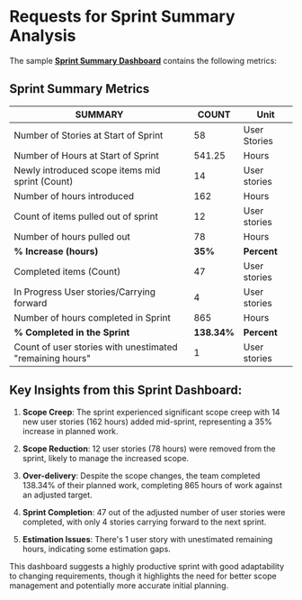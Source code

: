 # Requests for Sprint Summary Analysis

The sample **[Sprint Summary Dashboard](./requests.png)** contains the following metrics:

## Sprint Summary Metrics

| **SUMMARY** | **COUNT** | **Unit** |
|-------------|-----------|----------|
| Number of Stories at Start of Sprint | 58 | User Stories |
| Number of Hours at Start of Sprint | 541.25 | Hours |
| Newly introduced scope items mid sprint (Count) | 14 | User stories |
| Number of hours introduced | 162 | Hours |
| Count of items pulled out of sprint | 12 | User stories |
| Number of hours pulled out | 78 | Hours |
| **% Increase (hours)** | **35%** | **Percent** |
| Completed items (Count) | 47 | User stories |
| In Progress User stories/Carrying forward | 4 | User stories |
| Number of hours completed in Sprint | 865 | Hours |
| **% Completed in the Sprint** | **138.34%** | **Percent** |
| Count of user stories with unestimated "remaining hours" | 1 | User stories |

## Key Insights from this Sprint Dashboard:

1. **Scope Creep**: The sprint experienced significant scope creep with 14 new user stories (162 hours) added mid-sprint, representing a 35% increase in planned work.

2. **Scope Reduction**: 12 user stories (78 hours) were removed from the sprint, likely to manage the increased scope.

3. **Over-delivery**: Despite the scope changes, the team completed 138.34% of their planned work, completing 865 hours of work against an adjusted target.

4. **Sprint Completion**: 47 out of the adjusted number of user stories were completed, with only 4 stories carrying forward to the next sprint.

5. **Estimation Issues**: There's 1 user story with unestimated remaining hours, indicating some estimation gaps.

This dashboard suggests a highly productive sprint with good adaptability to changing requirements, though it highlights the need for better scope management and potentially more accurate initial planning.